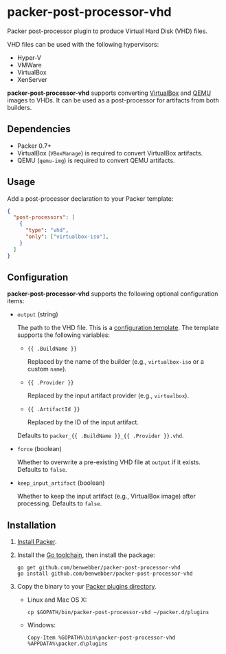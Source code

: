# packer-post-processor-vhd

Packer post-processor plugin to produce Virtual Hard Disk (VHD) files.

VHD files can be used with the following hypervisors:

* Hyper-V
* VMWare
* VirtualBox
* XenServer

**packer-post-processor-vhd** supports converting [VirtualBox](https://www.packer.io/docs/builders/virtualbox.html) and [QEMU](https://www.packer.io/docs/builders/qemu.html) images to VHDs. It can be used as a post-processor for artifacts from both builders.

## Dependencies

* Packer 0.7+
* VirtualBox (`VBoxManage`) is required to convert VirtualBox artifacts.
* QEMU (`qemu-img`) is required to convert QEMU artifacts.

## Usage

Add a post-processor declaration to your Packer template:

```json
{
  "post-processors": [
    {
      "type": "vhd",
      "only": ["virtualbox-iso"],
    }
  ]
}
```

## Configuration

**packer-post-processor-vhd** supports the following optional configuration items:

* `output` (string)

    The path to the VHD file. This is a [configuration template](https://www.packer.io/docs/templates/configuration-templates.html). The template supports the following variables:

    * `{{ .BuildName }}`

        Replaced by the name of the builder (e.g., `virtualbox-iso` or a custom `name`).

    * `{{ .Provider }}`

        Replaced by the input artifact provider (e.g., `virtualbox`).

    * `{{ .ArtifactId }}`

        Replaced by the ID of the input artifact.

    Defaults to `packer_{{ .BuildName }}_{{ .Provider }}.vhd`.

* `force` (boolean)

    Whether to overwrite a pre-existing VHD file at `output` if it exists. Defaults to `false`.

* `keep_input_artifact` (boolean)

    Whether to keep the input artifact (e.g., VirtualBox image) after processing. Defaults to `false`.

## Installation

1. [Install Packer](https://packer.io/docs/installation.html).

1. Install the [Go toolchain](https://golang.org/doc/install), then install the package:

    ```
    go get github.com/benwebber/packer-post-processor-vhd
    go install github.com/benwebber/packer-post-processor-vhd
    ```

2. Copy the binary to your [Packer plugins directory](https://www.packer.io/docs/extend/plugins.html).

    * Linux and Mac OS X:

        ```
        cp $GOPATH/bin/packer-post-processor-vhd ~/packer.d/plugins
        ```
    * Windows:

        ```
        Copy-Item %GOPATH%\bin\packer-post-processor-vhd %APPDATA%\packer.d\plugins
        ```
